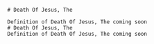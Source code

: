 
    # Death Of Jesus, The

    Definition of Death Of Jesus, The coming soon
    # Death Of Jesus, The
    Definition of Death Of Jesus, The coming soon